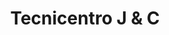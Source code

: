 ---
title: "Tecnicentro J & C"
url: /barrios-unidos/tecnicentro-j-y-c/
shop: piezas de automóviles
---